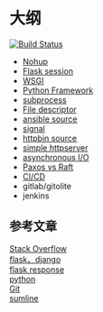 # 大纲

[![Build Status](https://travis-ci.org/justjavac/free-programming-books-zh_CN.svg?branch=master)](https://github.com/467754239/devops)

* [Nohup](base/nohup.md)
* [Flask session](./base/flask_session.md)
* [WSGI](./base/wsgi.md)
* [Python Framework](./base/framework.md)
* [subprocess](./base/suprocess.md)
* [File descriptor](./base/file_descriptor.md)
* [ansible source](./source/ansible)
* [signal](./base/signal.md)
* [httpbin source](./source/ansible)
* [simple httpserver](./core/simple_httpserver)
* [asynchronous I/O](./core/select.md)
* [Paxos vs Raft](./core/raft)
* [CI/CD](CI-CD.md)
* gitlab/gitolite
* jenkins









## 参考文章
[Stack Overflow](http://stackoverflow.com/)  
[flask、django](http://blog.igevin.info/archive/)  
[flask response](http://www.programcreek.com/python/example/51515/flask.Response)  
[python](http://www.kancloud.cn/wizardforcel/liaoxuefeng/108427)  
[Git](https://github.com/flyhigher139/Git-Cheat-Sheet)  
[sumline](https://github.com/jikeytang/sublime-text)  
